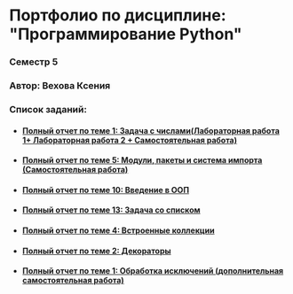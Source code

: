 # Портфолио по дисциплине: "Программирование Python" 
  ###  Семестр 5
  ###  Автор: Вехова Ксения 

### Список заданий:

* #### [Полный отчет по теме 1: Задача с числами(Лабораторная работа 1+ Лабораторная работа 2 + Самостоятельная работа)](https://github.com/herzenuni/sem5-firsttask-04092018-Kseniaveh)

* #### [Полный отчет по теме 5: Модули, пакеты и система импорта (Самостоятельная работа)](https://github.com/herzenuni/sem5-2016-packages-Kseniaveh)
  
* #### [Полный отчет по теме 10: Введение в ООП](https://github.com/python-advance/sem5-oop-Kseniaveh)
  
* #### [Полный отчет по теме 13: Задача со списком](https://github.com/python-advance/sem4-2016-two-sum-Kseniaveh)

* #### [Полный отчет по теме 4: Встроенные коллекции](https://github.com/python-advance/sem5-collections-Kseniaveh)

* #### [Полный отчет по теме 2: Декораторы](https://github.com/python-advance/sem5-deco-1-Kseniaveh)

* #### [Полный отчет по теме 1: Обработка исключений (дополнительная самостоятельная работа)](https://github.com/python-advance/sem5-exceptions-Kseniaveh)
